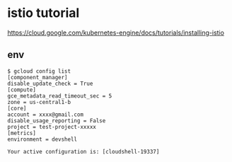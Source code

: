 # istio tutorial

https://cloud.google.com/kubernetes-engine/docs/tutorials/installing-istio

## env

```
$ gcloud config list
[component_manager]
disable_update_check = True
[compute]
gce_metadata_read_timeout_sec = 5
zone = us-central1-b
[core]
account = xxxx@gmail.com
disable_usage_reporting = False
project = test-project-xxxxx
[metrics]
environment = devshell

Your active configuration is: [cloudshell-19337]
```
